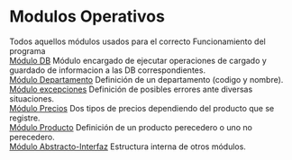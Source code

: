 # Modulos Operativos
Todos aquellos módulos usados para el correcto Funcionamiento del programa  
[Módulo DB](../InventarioDB.cs) Módulo encargado de ejecutar operaciones de cargado y guardado de informacion a las DB correspondientes.  
[Módulo Departamento](../Departamento.cs) Definición de un departamento (codigo y nombre).  
[Módulo excepciones](../Excepciones.cs) Definición de posibles errores ante diversas situaciones.  
[Módulo Precios](../Precios.cs) Dos tipos de precios dependiendo del producto que se registre.  
[Módulo Producto](../Producto.cs) Definición de un producto perecedero o uno no perecedero.  
[Módulo Abstracto-Interfaz](../Abstractas_Interfaces.cs) Estructura interna de otros módulos.